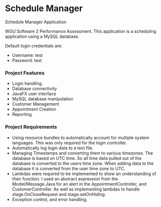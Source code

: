 # Schedule Manager
Schedule Manager Application

WGU Software 2 Performance Assessment.
This application is a scheduling application using a MySQL database. 

Default login credentials are:

- Username: test
- Password: test

### Project Features
- Login handling.
- Database connectivity
- JavaFX user interface
- MySQL database manipulation
- Customer Management
- Appointment Creation
- Reporting

### Project Requirements
- Using resource bundles to automatically account for multiple system languages. This was only required for the login controller.
- Automatically log login data to a text file.
- Managing Timestamps and converting them to various timezones. The database is based on UTC time. So all time data pulled out of the database is converted to the users time zone. When adding data to the database it is converted from the user time zone to UTC.
- Lambdas were required to be implemented to show an understanding of their function. I used an abstract expression from the Model/Message.Java for an alert in the AppointmentController, and CustomerController. As well as implementing lambdas to handle stage.OnCloseRequest and stage.setOnHiding.
- Exception control, and error handling.
